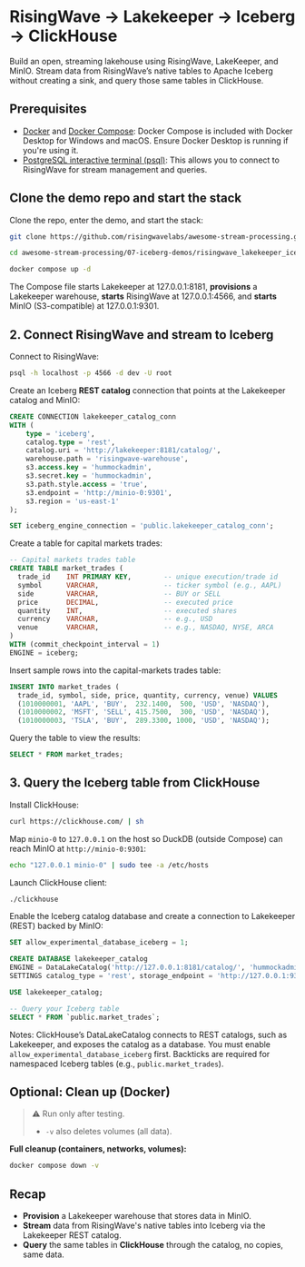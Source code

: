 # RisingWave → Lakekeeper → Iceberg → ClickHouse

Build an open, streaming lakehouse using RisingWave, LakeKeeper, and MinIO. Stream data from RisingWave’s native tables to Apache Iceberg without creating a sink, and query those same tables in ClickHouse.

## Prerequisites

* [Docker](https://docs.docker.com/get-docker/) and [Docker Compose](https://docs.docker.com/compose/install/): Docker Compose is included with Docker Desktop for Windows and macOS. Ensure Docker Desktop is running if you're using it.
* [PostgreSQL interactive terminal (psql)](https://www.postgresql.org/download/): This allows you to connect to RisingWave for stream management and queries.

## Clone the demo repo and start the stack

Clone the repo, enter the demo, and start the stack:

```bash
git clone https://github.com/risingwavelabs/awesome-stream-processing.git

cd awesome-stream-processing/07-iceberg-demos/risingwave_lakekeeper_iceberg_clickhouse

docker compose up -d
```
The Compose file starts Lakekeeper at 127.0.0.1:8181, **provisions** a Lakekeeper warehouse, **starts** RisingWave at 127.0.0.1:4566, and **starts** MinIO (S3-compatible) at 127.0.0.1:9301.

## 2. Connect RisingWave and stream to Iceberg

Connect to RisingWave:

```bash
psql -h localhost -p 4566 -d dev -U root
```

Create an Iceberg **REST catalog** connection that points at the Lakekeeper catalog and MinIO:

```sql
CREATE CONNECTION lakekeeper_catalog_conn
WITH (
    type = 'iceberg',
    catalog.type = 'rest',
    catalog.uri = 'http://lakekeeper:8181/catalog/',
    warehouse.path = 'risingwave-warehouse',
    s3.access.key = 'hummockadmin',
    s3.secret.key = 'hummockadmin',
    s3.path.style.access = 'true',
    s3.endpoint = 'http://minio-0:9301',
    s3.region = 'us-east-1'
);
```
```sql
SET iceberg_engine_connection = 'public.lakekeeper_catalog_conn';
```

Create a table for capital markets trades:

```sql
-- Capital markets trades table
CREATE TABLE market_trades (
  trade_id    INT PRIMARY KEY,        -- unique execution/trade id
  symbol      VARCHAR,                -- ticker symbol (e.g., AAPL)
  side        VARCHAR,                -- BUY or SELL
  price       DECIMAL,                -- executed price
  quantity    INT,                    -- executed shares
  currency    VARCHAR,                -- e.g., USD
  venue       VARCHAR,                -- e.g., NASDAQ, NYSE, ARCA
)
WITH (commit_checkpoint_interval = 1)
ENGINE = iceberg;
```

Insert sample rows into the capital-markets trades table:

```sql
INSERT INTO market_trades (
  trade_id, symbol, side, price, quantity, currency, venue) VALUES
  (1010000001, 'AAPL', 'BUY',  232.1400,  500, 'USD', 'NASDAQ'),
  (1010000002, 'MSFT', 'SELL', 415.7500,  300, 'USD', 'NASDAQ'),
  (1010000003, 'TSLA', 'BUY',  289.3300, 1000, 'USD', 'NASDAQ');
```

Query the table to view the results:

```sql
SELECT * FROM market_trades;
```

## 3. Query the Iceberg table from ClickHouse

Install ClickHouse:

```bash
curl https://clickhouse.com/ | sh
```
Map `minio-0` to `127.0.0.1` on the host so DuckDB (outside Compose) can reach MinIO at `http://minio-0:9301`:

```bash
echo "127.0.0.1 minio-0" | sudo tee -a /etc/hosts
```

Launch ClickHouse client:

```bash
./clickhouse
```

Enable the Iceberg catalog database and create a connection to Lakekeeper (REST) backed by MinIO:

```sql
SET allow_experimental_database_iceberg = 1;

CREATE DATABASE lakekeeper_catalog
ENGINE = DataLakeCatalog('http://127.0.0.1:8181/catalog/', 'hummockadmin', 'hummockadmin')
SETTINGS catalog_type = 'rest', storage_endpoint = 'http://127.0.0.1:9301/', warehouse = 'risingwave-warehouse';

USE lakekeeper_catalog;

-- Query your Iceberg table 
SELECT * FROM `public.market_trades`;
```

Notes: ClickHouse’s DataLakeCatalog connects to REST catalogs, such as Lakekeeper, and exposes the catalog as a database. You must enable `allow_experimental_database_iceberg` first. Backticks are required for namespaced Iceberg tables (e.g., `public.market_trades`).

## Optional: Clean up (Docker)

> ⚠️ Run only after testing.
>
> * `-v` also deletes volumes (all data).

**Full cleanup (containers, networks, volumes):**

```bash
docker compose down -v
```

## Recap

* **Provision** a Lakekeeper warehouse that stores data in MinIO.
* **Stream** data from RisingWave's native tables into Iceberg via the Lakekeeper REST catalog.
* **Query** the same tables in **ClickHouse** through the catalog, no copies, same data.
